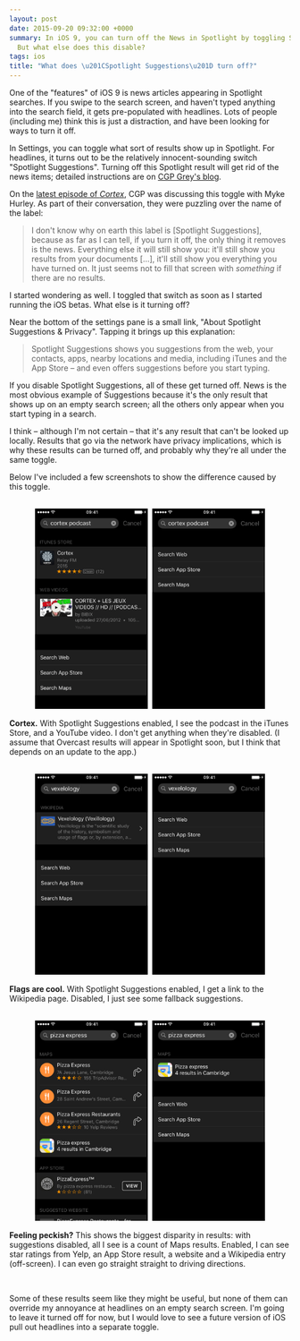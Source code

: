```yaml
---
layout: post
date: 2015-09-20 09:32:00 +0000
summary: In iOS 9, you can turn off the News in Spotlight by toggling Spotlight Suggestions.
  But what else does this disable?
tags: ios
title: "What does \u201CSpotlight Suggestions\u201D turn off?"
---
```


<style>
  .two_up {
    max-width: 40%;
    display: inline;
  }
  .two_up.left {
    margin-right: 5px;
  }

  @media screen and (max-width: 500px) {
    .two_up {
      max-width: 48%;
    }
  }
</style>

One of the "features" of iOS 9 is news articles appearing in Spotlight searches.
If you swipe to the search screen, and haven't typed anything into the search field, it gets pre-populated with headlines.
Lots of people (including me) think this is just a distraction, and have been looking for ways to turn it off.

In Settings, you can toggle what sort of results show up in Spotlight.
For headlines, it turns out to be the relatively innocent-sounding switch "Spotlight Suggestions".
Turning off this Spotlight result will get rid of the news items; detailed instructions are on [CGP Grey's blog](http://www.cgpgrey.com/blog/how-to-turn-off-news-in-spotlight-in-ios-9).

On the [latest episode of *Cortex*](https://overcast.fm/+EtBkms44w/35:00), CGP was discussing this toggle with Myke Hurley.
As part of their conversation, they were puzzling over the name of the label:

> I don't know why on earth this label is [Spotlight Suggestions], because as far as I can tell, if you turn it off, the only thing it removes is the news. Everything else it will still show you: it'll still show you results from your documents […], it'll still show you everything you have turned on. It just seems not to fill that screen with *something* if there are no results.

I started wondering as well.
I toggled that switch as soon as I started running the iOS betas.
What else is it turning off?

Near the bottom of the settings pane is a small link, "About Spotlight Suggestions & Privacy".
Tapping it brings up this explanation:

> Spotlight Suggestions shows you suggestions from the web, your contacts, apps, nearby locations and media, including iTunes and the App Store &ndash; and even offers suggestions before you start typing.

<!-- As well as the above, these suggestions include Wikipedia pages, Maps results and websites. -->
If you disable Spotlight Suggestions, all of these get turned off.
News is the most obvious example of Suggestions because it's the only result that shows up on an empty search screen; all the others only appear when you start typing in a search.

I think &ndash; although I'm not certain &ndash; that it's any result that can't be looked up locally.
Results that go via the network have privacy implications, which is why these results can be turned off, and probably why they're all under the same toggle.

Below I've included a few screenshots to show the difference caused by this toggle.

<br>

<center>
  <a href="/images/2015/cortex-enabled.PNG"><img src="/images/2015/cortex-enabled.PNG" class="two_up left" alt="Siri search for “cortex podcast”, with a podcast and YouTube link."></a>
  <a href="/images/2015/cortex-disabled.PNG"><img src="/images/2015/cortex-disabled.PNG" class="two_up" alt="Siri search for “cortex podcast”, with no results found."></a>
</center>

**Cortex.** With Spotlight Suggestions enabled, I see the podcast in the iTunes Store, and a YouTube video.
I don't get anything when they're disabled.
(I assume that Overcast results will appear in Spotlight soon, but I think that depends on an update to the app.)

<br>

<center>
  <a href="/images/2015/vexelology-enabled.PNG"><img src="/images/2015/vexelology-enabled.PNG" class="two_up left" alt="Siri search for “vexelology”, with a link to the Wikipedia page."></a>
  <a href="/images/2015/vexelology-disabled.PNG"><img src="/images/2015/vexelology-disabled.PNG" class="two_up" alt="Siri search for “vexelology”, with no results found."></a>
</center>

**Flags are cool.** With Spotlight Suggestions enabled, I get a link to the Wikipedia page. Disabled, I just see some fallback suggestions.

<br>

<center>
  <a href="/images/2015/pizzaexpress-enabled.PNG"><img src="/images/2015/pizzaexpress-enabled.PNG" class="two_up left" alt="Siri search for “pizza express”, with some maps and App Store results."></a>
  <a href="/images/2015/pizzaexpress-disabled.PNG"><img src="/images/2015/pizzaexpress-disabled.PNG" class="two_up" alt="Siri search for “pizza express”, with a single maps result."></a>
</center>

**Feeling peckish?** This shows the biggest disparity in results: with suggestions disabled, all I see is a count of Maps results.
Enabled, I can see star ratings from Yelp, an App Store result, a website and a Wikipedia entry (off-screen).
I can even go straight straight to driving directions.

<br>

Some of these results seem like they might be useful, but none of them can override my annoyance at headlines on an empty search screen.
I'm going to leave it turned off for now, but I would love to see a future version of iOS pull out headlines into a separate toggle.
